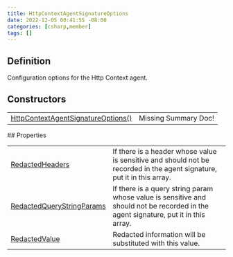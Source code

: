```yaml
---
title: HttpContextAgentSignatureOptions
date: 2022-12-05 00:41:55 -08:00
categories: [csharp,member]
tags: []
---
```


## Definition

Configuration options for the Http Context agent.

## Constructors
<table><tr><td><!--/posts/csharp.member.entitydb.mvc.agents.httpcontextagentsignatureoptions-.ctor#.../--><a href='#'>HttpContextAgentSignatureOptions()</a></td><td>Missing Summary Doc!</td></tr></table>
## Properties
<table><tr><td><!--/posts/csharp.member.entitydb.mvc.agents.httpcontextagentsignatureoptions.redactedheaders/--><a href='#'>RedactedHeaders</a></td><td>
If there is a header whose value is sensitive and should not be recorded in the
agent signature, put it in this array.
</td></tr><tr><td><!--/posts/csharp.member.entitydb.mvc.agents.httpcontextagentsignatureoptions.redactedquerystringparams/--><a href='#'>RedactedQueryStringParams</a></td><td>
If there is a query string param whose value is sensitive and should not be recorded in the
agent signature, put it in this array.
</td></tr><tr><td><!--/posts/csharp.member.entitydb.mvc.agents.httpcontextagentsignatureoptions.redactedvalue/--><a href='#'>RedactedValue</a></td><td>
Redacted information will be substituted with this value.
</td></tr></table>
